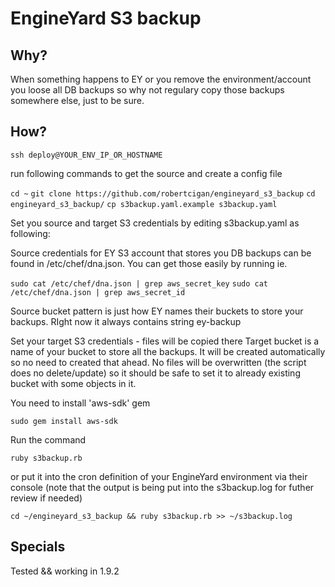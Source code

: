 EngineYard S3 backup
====================

Why?
----
When something happens to EY or you remove the environment/account you loose all DB backups so why not regulary copy those backups somewhere else, just to be sure.

How?
----
`ssh deploy@YOUR_ENV_IP_OR_HOSTNAME`

run following commands to get the source and create a config file

`cd ~`
`git clone https://github.com/robertcigan/engineyard_s3_backup`
`cd engineyard_s3_backup/`
`cp s3backup.yaml.example s3backup.yaml`

Set you source and target S3 credentials by editing s3backup.yaml as following:

Source credentials for EY S3 account that stores you DB backups can be found in /etc/chef/dna.json. 
You can get those easily by running ie.

`sudo cat /etc/chef/dna.json | grep aws_secret_key`
`sudo cat /etc/chef/dna.json | grep aws_secret_id`

Source bucket pattern is just how EY names their buckets to store your backups. RIght now it always contains string ey-backup

Set your target S3 credentials - files will be copied there
Target bucket is a name of your bucket to store all the backups. It will be created automatically so no need to created that ahead. 
No files will be overwritten (the script does no delete/update) so it should be safe to set it to already existing bucket with some objects in it.

You need to install 'aws-sdk' gem

`sudo gem install aws-sdk`

Run the command

`ruby s3backup.rb`

or put it into the cron definition of your EngineYard environment via their console (note that the output is being put into the s3backup.log for futher review if needed)

`cd ~/engineyard_s3_backup && ruby s3backup.rb >> ~/s3backup.log`

Specials
--------

Tested && working in 1.9.2
